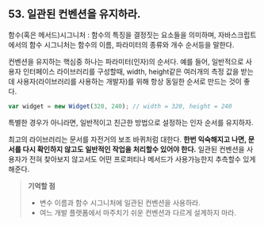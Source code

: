 ## 53. 일관된 컨벤션을 유지하라.
함수(혹은 메서드)시그니처 : 함수의 특징을 결정짓는 요소들을 의미하며, 자바스크립트에서의 함수 시그니처는 
함수의 이름, 파라미터의 종류와 개수 순서등을 말한다.


컨벤션을 유지하는 핵심중 하나는 파라미터(인자)의 순서다.
예를 들어, 일반적으로 사용자 인터페이스 라이브러리를 구성할때, width, height같은 여러개의 측정 값을 받는데
사용자(라이브러리를 사용하는 개발자)를 위해 항상 동일한 순서로 만드는 것이 좋다.

```js
var widget = new Widget(320, 240); // width = 320, height = 240
```
특별한 경우가 아니라면, 일반적이고 친근한 방법으로 설정하는 인자 순서를 유지하자.


최고의 라이브러리는 문서를 자전거의 보조 바퀴처럼 대한다.
__한번 익숙해지고 나면, 문서를 다시 확인하지 않고도 일반적인 작업을 처리할수 있어야 한다.__
일관된 컨벤션을 사용자가 전혀 찾아보지 않고서도 어떤 프로퍼티나 메서드가 사용가능한지 추측할수 있게 해준다.

> __기억할 점__
> * 변수 이름과 함수 시그니처에 일관된 컨벤션을 사용하라.
> * 여느 개발 플랫폼에서 마주치기 쉬운 컨벤션과 다르게 설계하지 마라. 